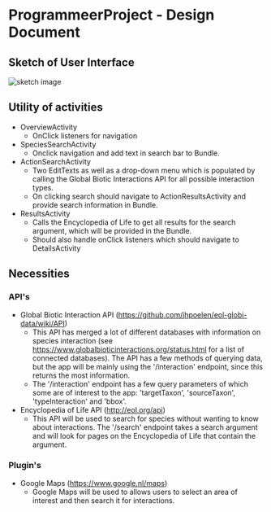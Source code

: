 # ProgrammeerProject - Design Document

## Sketch of User Interface
![sketch image](https://github.com/romanlakerveld/ProgProj/blob/master/doc/DesignV3.bmp?raw=true)

## Utility of activities
- OverviewActivity
  - OnClick listeners for navigation
- SpeciesSearchActivity
  - Onclick navigation and add text in search bar to Bundle.
- ActionSearchActivity
  - Two EditTexts as well as a drop-down menu which is populated by calling the Global Biotic Interactions API for all possible interaction types. 
  - On clicking search should navigate to ActionResultsActivity and provide search information in Bundle.
- ResultsActivity
  - Calls the Encyclopedia of Life to get all results for the search argument, which will be provided in the Bundle.
  - Should also handle onClick listeners which should navigate to DetailsActivity

## Necessities

### API's
- Global Biotic Interaction API (https://github.com/jhpoelen/eol-globi-data/wiki/API)
  - This API has merged a lot of different databases with information on species interaction (see https://www.globalbioticinteractions.org/status.html for a list of connected databases). The API has a few methods of querying data, but the app will be mainly using the '/interaction' endpoint, since this returns the most information.
  - The '/interaction' endpoint has a few query parameters of which some are of interest to the app: 'targetTaxon', 'sourceTaxon', 'typeInteraction' and 'bbox'.
- Encyclopedia of Life API (http://eol.org/api)
  - This API will be used to search for species without wanting to know about interactions. The '/search' endpoint takes a search argument and will look for pages on the Encyclopedia of Life that contain the argument.
### Plugin's
- Google Maps (https://www.google.nl/maps)
  - Google Maps will be used to allows users to select an area of interest and then search it for interactions.
